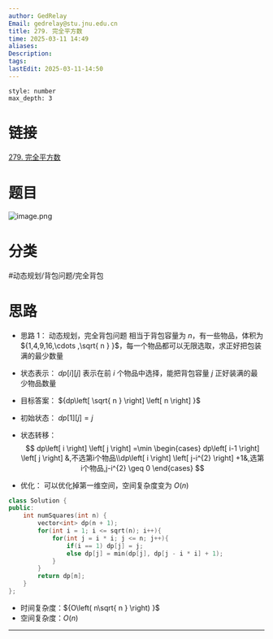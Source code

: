 ```yaml
---
author: GedRelay
Email: gedrelay@stu.jnu.edu.cn
title: 279. 完全平方数
time: 2025-03-11 14:49
aliases: 
Description: 
tags: 
lastEdit: 2025-03-11-14:50
---
```


```toc
style: number
max_depth: 3
```

# 链接
[279. 完全平方数](https://leetcode.cn/problems/perfect-squares/) 

# 题目
![image.png](https://ged-pic-bed.oss-cn-guangzhou.aliyuncs.com/img/202503111449941.png)


# 分类
#动态规划/背包问题/完全背包 

# 思路
- 思路 1：
动态规划，完全背包问题
相当于背包容量为 ${n }$，有一些物品，体积为 ${1,4,9,16,\cdots ,\sqrt{ n }  }$，每一个物品都可以无限选取，求正好把包装满的最少数量
- 状态表示：
${dp\left[ i \right] \left[ j \right]  }$ 表示在前 ${i }$ 个物品中选择，能把背包容量 ${j }$ 正好装满的最少物品数量

- 目标答案：
${dp\left[ \sqrt{ n }  \right] \left[ n \right]  }$ 

- 初始状态：
${dp\left[ 1 \right] \left[ j \right] =j }$ 

- 状态转移：
$$
dp\left[ i \right] \left[ j \right] =\min \begin{cases} dp\left[ i-1 \right] \left[ j \right] &,不选第i个物品\\dp\left[ i \right] \left[ j-i^{2}  \right] +1&,选第i个物品,j-i^{2} \geq 0 \end{cases} 
$$
- 优化：
可以优化掉第一维空间，空间复杂度变为 ${O\left( n \right)  }$ 


```cpp
class Solution {
public:
    int numSquares(int n) {
        vector<int> dp(n + 1);
        for(int i = 1; i <= sqrt(n); i++){
            for(int j = i * i; j <= n; j++){
                if(i == 1) dp[j] = j;
                else dp[j] = min(dp[j], dp[j - i * i] + 1);
            }
        }
        return dp[n];
    }
};
```


- 时间复杂度：${O\left( n\sqrt{ n }  \right)  }$ 
- 空间复杂度：${O\left( n \right)  }$ 


---

